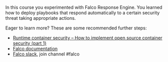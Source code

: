 In this course you experimented with Falco Response Engine.
You learned how to deploy playbooks that respond automatically to a certain security threat taking appropriate actions.

Eager to learn more? These are some recommended further steps:

- [Runtime container security – How to implement open source container security (part 1)](https://bit.ly/3yfOc0N)
- [Falco documentation](https://github.com/draios/falco/wiki)
- [Falco slack](https://kubernetes.slack.com/archives/CMWH3EH32), join channel #falco
